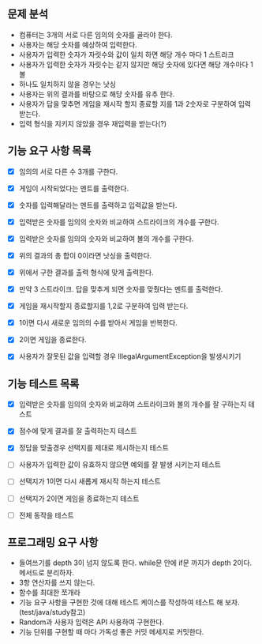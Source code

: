 ## 문제 분석

- 컴퓨터는 3개의 서로 다른 임의의 숫자를 골라야 한다.
- 사용자는 해당 숫자를 예상하여 입력한다.
- 사용자가 입력한 숫자가 자릿수와 값이 일치 하면 해당 개수 마다 1 스트라크
- 사용자가 입력한 숫자가 자릿수는 같지 않지만 해당 숫자에 있다면 해당 개수마다 1볼
- 하나도 일치하지 않을 경우는 낫싱
- 사용자는 위의 결과를 바탕으로 해당 숫자를 유추 한다.
- 사용자가 답을 맞추면 게임을 재시작 할지 종료할 지를 1과 2숫자로 구분하여 입력 받는다.
- 입력 형식을 지키지 않았을 경우 재입력을 받는다(?)




## 기능 요구 사항 목록


+ [x] 임의의 서로 다른 수 3개를 구한다.
+ [x] 게임이 시작되었다는 멘트를 출력한다.
+ [x] 숫자를 입력해달라는 멘트를 출력하고 입력값을 받는다.
+ [x] 입력받은 숫자를 임의의 숫자와 비교하여 스트라이크의 개수를 구한다.
+ [x] 입력받은 숫자를 임의의 숫자와 비교하여 볼의 개수를 구한다.
+ [x] 위의 결과의 총 합이 0이라면 낫싱을 출력한다.
+ [x] 위에서 구한 결과를 출력 형식에 맞게 출력한다.
+ [x] 만약 3 스트라이크. 답을 맞추게 되면 숫자를 맞췄다는 멘트를 출력한다.
+ [x] 게임을 재시작할지 종료할지를 1,2로 구분하여 입력 받는다.
+ [x] 1이면 다시 새로운 임의의 수를 받아서 게임을 반복한다.
+ [x] 2이면 게임을 종료한다.
+ [x] 사용자가 잘못된 값을 입력할 경우 IllegalArgumentException을 발생시키기


## 기능 테스트 목록


+ [x] 입력받은 숫자를 임의의 숫자와 비교하여 스트라이크와 볼의 개수를 잘 구하는지 테스트
+ [x] 점수에 맞게 결과를 잘 출력하는지 테스트 
+ [x] 정답을 맞출경우 선택지를 제대로 제시하는지 테스트
+ [ ] 사용자가 입력한 값이 유효하지 않으면 예외를 잘 발생 시키는지 테스트
+ [ ] 선택지가 1이면 다시 새롭게 재시작 하는지 테스트
+ [ ] 선택지가 2이면 게임을 종료하는지 테스트
+ [ ] 전체 동작을 테스트





## 프로그래밍 요구 사항

- 들여쓰기를 depth 3이 넘지 않도록 한다. while문 안에 if문 까지가 depth 2이다. 메서드로 분리하자.
- 3항 연산자를 쓰지 않는다.
- 함수를 최대한 쪼개라
- 기능 요구 사항을 구현한 것에 대해 테스트 케이스를 작성하여 테스트 해 보자. (test/java/study참고)
- Random과 사용자 입력은 API 사용하여 구현한다.
- 기능 단위를 구현할 때 마다 가독성 좋은 커밋 메세지로 커밋한다.